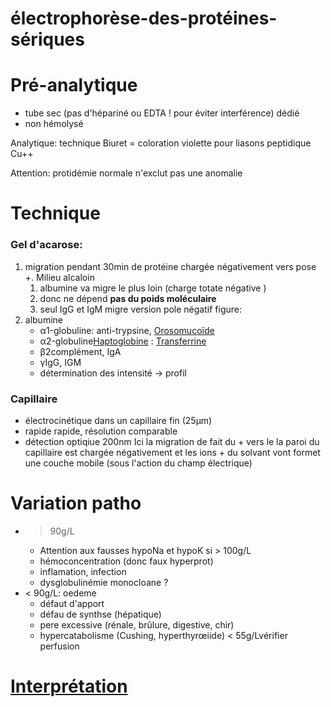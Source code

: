 # électrophorèse-des-protéines-sériques




# Pré-analytique


- tube sec (pas d'hépariné ou EDTA ! pour éviter interférence) dédié 
- non hémolysé 

Analytique: technique Biuret = coloration violette pour liasons peptidique Cu++ 

Attention: protidémie normale n'exclut pas une anomalie 


# Technique



### Gel d'acarose:


1. migration pendant 30min de protéine chargée négativement vers pose +. Milieu alcaloin 
    1. albumine va migre le plus loin (charge totate négative ) 
    2. donc ne dépend **pas du poids moléculaire** 
    3. seul IgG et IgM migre version pole négatif figure: 
2. albumine 
    - α1-globuline: anti-trypsine,
      [Orosomucoïde](#orosomucoc3afdenorgmd) 
    - α2-globuline[Haptoglobine](#haptoglobinenorgmd) : [Transferrine](#transferrinenorgmd) 
    - β2complément, IgA 
    - γIgG, IGM 
    - détermination des intensité -> profil 


### Capillaire


- électrocinétique dans un capillaire fin (25μm) 
- rapide rapide, résolution comparable 
- détection optiqiue 200nm Ici la migration de fait du + vers le la paroi du capillaire est chargée négativement et les ions + du solvant vont formet une couche mobile (sous l'action du champ électrique) 


# Variation patho


- > 90g/L 
    - Attention aux fausses hypoNa et hypoK si > 100g/L 
    - hémoconcentration (donc faux hyperprot) 
    - inflamation, infection 
    - dysglobulinémie monocloane ? 
- < 90g/L: oedeme 
    - défaut d'apport 
    - défau de synthse (hépatique) 
    - pere excessive (rénale, brûlure, digestive, chir) 
    - hypercatabolisme (Cushing, hyperthyrœiide) < 55g/Lvérifier perfusion 


# [Interprétation](#c3a9lectrophorc3a8se-des-protc3a9ines-sc3a9riques-interprc3a9tationnorgmd)

